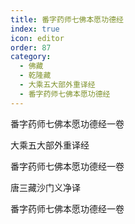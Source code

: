 ```yaml
---
title: 番字药师七佛本愿功德经
index: true
icon: editor
order: 87
category:
  - 佛藏
  - 乾隆藏
  - 大乘五大部外重译经
  - 番字药师七佛本愿功德经
---
```


番字药师七佛本愿功德经一卷  

大乘五大部外重译经  

番字药师七佛本愿功德经一卷  

唐三藏沙门义净译  

番字药师七佛本愿功德经一卷  
